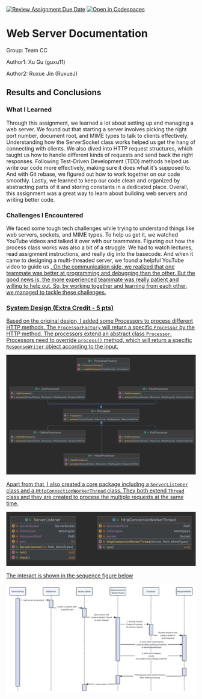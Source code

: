 [![Review Assignment Due Date](https://classroom.github.com/assets/deadline-readme-button-24ddc0f5d75046c5622901739e7c5dd533143b0c8e959d652212380cedb1ea36.svg)](https://classroom.github.com/a/-cTHLqNH)
[![Open in Codespaces](https://classroom.github.com/assets/launch-codespace-7f7980b617ed060a017424585567c406b6ee15c891e84e1186181d67ecf80aa0.svg)](https://classroom.github.com/open-in-codespaces?assignment_repo_id=13998522)
# Web Server Documentation

Group: Team CC

Author1: Xu Gu  (guxu11)

Author2: Ruxue Jin (RuxueJ)

## Results and Conclusions

### What I Learned

Through this assignment, we learned a lot about setting up and managing a web server. We found out that starting a server involves picking the right port number, document root, and MIME types to talk to clients effectively. Understanding how the ServerSocket class works helped us get the hang of connecting with clients. We also dived into HTTP request structures, which taught us how to handle different kinds of requests and send back the right responses. Following Test-Driven Development (TDD) methods helped us write our code more effectively, making sure it does what it's supposed to. And with Git rebase, we figured out how to work together on our code smoothly. Lastly, we learned to keep our code clean and organized by abstracting parts of it and storing constants in a dedicated place. Overall, this assignment was a great way to learn about building web servers and writing better code.


### Challenges I Encountered

We faced some tough tech challenges while trying to understand things like web servers, sockets, and MIME types. To help us get it, we watched YouTube videos and talked it over with our teammates. Figuring out how the process class works was also a bit of a struggle. We had to watch lectures, read assignment instructions, and really dig into the basecode. And when it came to designing a multi-threaded server, we found a helpful YouTube video to guide us <a href="https://www.youtube.com/watch?v=n3tDl1JsJiE&list=PLAuGQNR28pW56GigraPdiI0oKwcs8gglW&index=4" >. On the communication side, we realized that one teammate was better at programming and debugging than the other. But the good news is, the more experienced teammate was really patient and willing to help out. So, by working together and learning from each other, we managed to tackle these challenges. 



### System Design (Extra Credit - 5 pts)

Based on the original design, I added some Processors to process different HTTP methods. The `ProcessorFactory` will return a specific `Processor` by the HTTP method. The processors extend an abstract class `Processor`. Processors need to override `process()` method, which will return a specific `ResponseWriter` object according to the input.

<img src="image/processor.png" style="zoom:100%;" />

Apart from that, I also created a core package including a `ServerListener` class and a `HttpConnectionWorkerThread` class. They both extend `Thread` class and they are created to process the multiple requests at the same time.

<img src="image/core.png" style="zoom:50%;" />

The interact is shown in the sequence figure below

![whiteboard_exported_image](image/interact.png)
